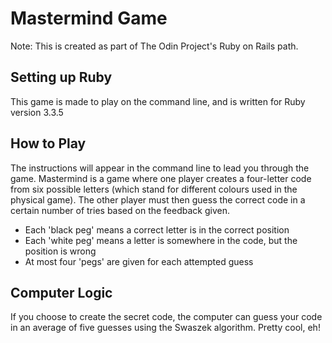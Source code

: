 # Mastermind Game
Note: This is created as part of The Odin Project's Ruby on Rails path.

## Setting up Ruby
This game is made to play on the command line, and is written for Ruby version 3.3.5

## How to Play
The instructions will appear in the command line to lead you through the game.
Mastermind is a game where one player creates a four-letter code from six possible letters
(which stand for different colours used in the physical game). The other player must then guess the
correct code in a certain number of tries based on the feedback given.
* Each 'black peg' means a correct letter is in the correct position
* Each 'white peg' means a letter is somewhere in the code, but the position is wrong
* At most four 'pegs' are given for each attempted guess

## Computer Logic
If you choose to create the secret code, the computer can guess your code in an average of
five guesses using the Swaszek algorithm. Pretty cool, eh!
